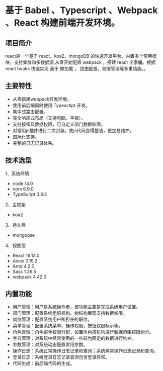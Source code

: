 # 基于 Babel 、Typescript 、Webpack 、React 构建前端开发环境。

## 项目简介
react是一个基于 react、koa2、mongoDB 的快速开发平台，内置多个常用模块，支持集群和多数据源,从零开始配置 webpack ，搭建 react 全家桶。根据react hooks 快速实现 基于 懒加载 ， 路由配置，权限管理等多重功能。。
## 主要特性
- 从零搭建webpack开发环境。
- 使用前后端同时使用 Typesctipt 开发。
- 集中式路由配置。
- 完全响应式布局（支持电脑、平板）。
- 支持按钮及数据权限，可自定义部门数据权限。
- 对常用js插件进行二次封装，使js代码变得整洁，更加易维护。
- 国际化支持。
- 完整的日志记录体系。
## 技术选型
1、系统环境
- node 14.0
- npm 6.9.0
- TypeScript  3.8.3

2、主框架
- koa2

3、持久层  
- mongoose  

4、视图层
- React 16.13.0
- Axios 0.19.2
- Antd 4.2.0
- Sass 1.26.5
- webpack 4.42.0

## 内置功能
- 用户管理：用户是系统操作者，该功能主要是完成系统用户设置。
- 部门管理：配置系统组织机构、树结构展现支持数据权限。
- 岗位管理：配置系统用户所担任的职位。
- 菜单管理：配置系统菜单、操作权限，按钮权限标示等。
- 角色管理：角色菜单权限分配，设置角色按机构进行数据范围权限划分。
- 字典管理：对系统中经常使用的一些较为固定的数据进行维护。
- 参数管理：对系统动态配置常用参数。
- 操作日志：系统正常操作日志记录和查询；系统异常操作日志记录和查询。
- 登录日志：系统登录日志记录查询包含登录异常。
- 代码生成：前后端代码的生成。




